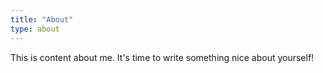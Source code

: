 ```yaml
---
title: "About"
type: about
---
```

This is content about me. It's time to write something nice about yourself!